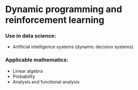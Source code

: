 # Dynamic programming and reinforcement learning

### Use in data science:

* Artificial intelligence systems (dynamic decision systems)

### Applicable mathematics:

* Linear algebra
* Probability
* Analysis and functional analysis